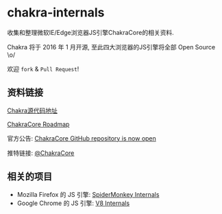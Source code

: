 # chakra-internals

收集和整理微软IE/Edge浏览器JS引擎ChakraCore的相关资料.

Chakra 将于 2016 年 1 月开源, 至此四大浏览器的JS引擎将全部 Open Source \o/

欢迎 `fork` & `Pull Request`!

## 资料链接

[Chakra源代码地址](https://github.com/Microsoft/Chakracore)

[ChakraCore Roadmap](https://github.com/Microsoft/ChakraCore/wiki/Roadmap)

官方公告: [ChakraCore GitHub repository is now open](https://blogs.windows.com/msedgedev/2016/01/13/chakracore-now-open/)

推特链接: [@ChakraCore](https://twitter.com/ChakraCore)

## 相关的项目

* Mozilla Firefox 的 JS 引擎: [SpiderMonkey Internals](https://github.com/lazyparser/spidermonkey-internals)
* Google Chrome 的 JS 引擎: [V8 Internals](https://github.com/lazyparser/v8-internals)

